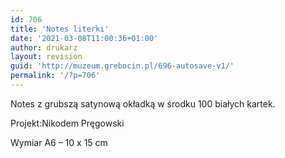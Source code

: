 ```yaml
---
id: 706
title: 'Notes literki'
date: '2021-03-08T11:00:36+01:00'
author: drukarz
layout: revision
guid: 'http://muzeum.grebocin.pl/696-autosave-v1/'
permalink: '/?p=706'
---
```


Notes z grubszą satynową okładką w środku 100 białych kartek.

Projekt:Nikodem Pręgowski

Wymiar A6 – 10 x 15 cm